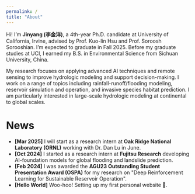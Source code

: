 ```yaml
---
permalink: /
title: "About"
---
```


Hi! I’m **Jinyang (李金洋)**, a 4th-year Ph.D. candidate at University of California, Irvine, advised by Prof. Kuo-lin Hsu and Prof. Soroosh Sorooshian. I’m expected to graduate in Fall 2025. Before my graduate studies at UCI, I earned my B.S. in Environmental Science from Sichuan University, China.

My research focuses on applying advanced AI techniques and remote sensing to improve hydrologic modeling and support decision-making. I work on a range of topics including rainfall-runoff/flooding modeling, reservoir simulation and operation, and invasive species habitat prediction. I am particularly interested in large-scale hydrologic modeling at continental to global scales.

# News

- **[Mar 2025]** I will start as a research intern at **Oak Ridge National Laboratory (ORNL)** working with Dr. Dan Lu in June.  
- **[Oct 2024]** I started as a research intern at **Fujitsu Research** developing AI-foundation models for global flooding and landslide prediction.  
- **[Feb 2024]** I was awarded the **AGU23 Outstanding Student Presentation Award (OSPA)** for my research on "Deep Reinforcement Learning for Sustainable Reservoir Operation".  
- **[Hello World]** Woo-hoo! Setting up my first personal website 🥳.